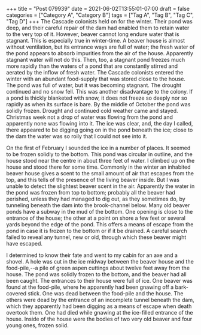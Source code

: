+++
title = "Post 079939"
date = 2021-06-02T13:55:01-07:00
draft = false
categories = ["Category A", "Category B"]
tags = ["Tag A", "Tag B", "Tag C", "Tag D"]
+++
The Cascade colonists held on for the winter. Their pond was deep, and their careful repair of the dam had enabled them to retain water to the very top of it. However, beaver cannot long endure water that is stagnant. This is especially true in winter-time. A beaver house is almost without ventilation, but its entrance ways are full of water; the fresh water of the pond appears to absorb impurities from the air of the house. Apparently stagnant water will not do this. Then, too, a stagnant pond freezes much more rapidly than the waters of a pond that are constantly stirred and aerated by the inflow of fresh water. The Cascade colonists entered the winter with an abundant food-supply that was stored close to the house. The pond was full of water, but it was becoming stagnant. The drought continued and no snow fell. This was another disadvantage to the colony. If a pond is thickly blanketed with snow, it does not freeze so deeply nor so rapidly as when its surface is bare. By the middle of October the pond was solidly frozen. Drought and continued cold weather came and stayed. Christmas week not a drop of water was flowing from the pond and apparently none was flowing into it. The ice was clear, and, the day I called, there appeared to be digging going on in the pond beneath the ice; close to the dam the water was so roily that I could not see into it.

On the first of February I sounded the ice in a number of places. It seemed to be frozen solidly to the bottom. This pond was circular in outline, and the house stood near the centre in about three feet of water. I climbed up on the house and stood there for some time. Commonly in the winter an inhabited beaver house gives a scent to the small amount of air that escapes from the top, and this tells of the presence of the living beaver inside. But I was unable to detect the slightest beaver scent in the air. Apparently the water in the pond was frozen from top to bottom; probably all the beaver had perished, unless they had managed to dig out, as they sometimes do, by tunneling beneath the dam into the brook-channel below. Many old beaver ponds have a subway in the mud of the bottom. One opening is close to the entrance of the house; the other at a point on shore a few feet or several yards beyond the edge of the pond. This offers a means of escape from the pond in case it is frozen to the bottom or if it be drained. A careful search failed to reveal any tunnel, new or old, through which these beaver might have escaped.

I determined to know their fate and went to my cabin for an axe and a shovel. A hole was cut in the ice midway between the beaver house and the food-pile,--a pile of green aspen cuttings about twelve feet away from the house. The pond was solidly frozen to the bottom, and the beaver had all been caught. The entrances to their house were full of ice. One beaver was found at the food-pile, where he apparently had been gnawing off a bark-covered stick. One was dead between the food-pile and the house. The others were dead by the entrance of an incomplete tunnel beneath the dam, which they apparently had been digging as a means of escape when death overtook them. One had died while gnawing at the ice-filled entrance of the house. Inside of the house were the bodies of two very old beaver and four young ones, frozen solid.
